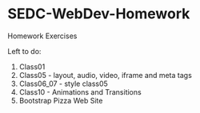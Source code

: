# SEDC-WebDev-Homework
Homework Exercises

Left to do:
1. Class01
2. Class05 - layout, audio, video, iframe and meta tags
3. Class06_07 - style class05
4. Class10 - Animations and Transitions
5. Bootstrap Pizza Web Site